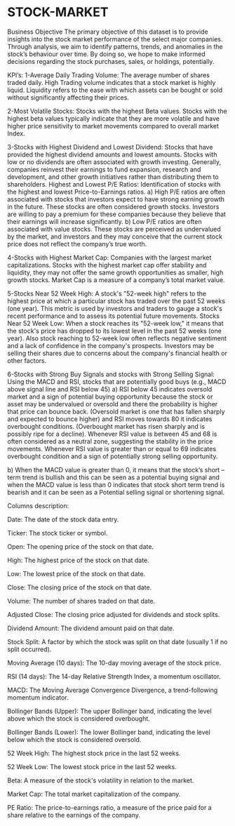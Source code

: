 # STOCK-MARKET

Business Objective
The primary objective of this dataset is to provide insights into the stock market performance of the select major companies. Through analysis, we aim to identify patterns, trends, and anomalies in the stock’s behaviour over time. By doing so, we hope to make informed decisions regarding the stock purchases, sales, or holdings, potentially.

KPI’s:
1-Average Daily Trading Volume: The average number of shares traded daily. High Trading volume indicates that a stock market is highly liquid. Liquidity refers to the ease with which assets can be bought or sold without significantly affecting their prices.

2-Most Volatile Stocks: Stocks with the highest Beta values. Stocks with the highest beta values typically indicate that they are more volatile and have higher price sensitivity to market movements compared to overall market Index.

3-Stocks with Highest Dividend and Lowest Dividend: Stocks that have provided the highest dividend amounts and lowest amounts. Stocks with low or no dividends are often associated with growth investing. Generally, companies reinvest their earnings to fund expansion, research and development, and other growth initiatives rather than distributing them to shareholders. 
Highest and Lowest P/E Ratios: Identification of stocks with the highest and lowest Price-to-Earnings ratios. 
a)	High P/E ratios are often associated with stocks that investors expect to have strong earning growth in the future. These stocks are often considered growth stocks. Investors are willing to pay a premium for these companies because they believe that their earnings will increase significantly.
b)	Low P/E ratios are often associated with value stocks. These stocks are perceived as undervalued by the market, and investors and they may conceive that the current stock price does not reflect the company’s true worth.

4-Stocks with Highest Market Cap:  Companies with the largest market capitalizations. Stocks with the highest market cap offer stability and liquidity, they may not offer the same growth opportunities as smaller, high growth stocks. Market Cap is a measure of a company’s total market value.

5-Stocks Near 52 Week High:  A stock's "52-week high" refers to the highest price at which a particular stock has traded over the past 52 weeks (one year). This metric is used by investors and traders to gauge a stock's recent performance and to assess its potential future movements.
Stocks Near 52 Week Low:  When a stock reaches its "52-week low," it means that the stock's price has dropped to its lowest level in the past 52 weeks (one year). Also stock reaching to 52-week low often reflects negative sentiment and a lack of confidence in the company's prospects. Investors may be selling their shares due to concerns about the company's financial health or other factors.

6-Stocks with Strong Buy Signals and stocks with Strong Selling Signal: Using the MACD and RSI, stocks that are potentially good buys (e.g., MACD above signal line and RSI below 45) 
a)	RSI below 45 indicates oversold market and a sign of potential buying opportunity because the stock or asset may be undervalued or oversold and there the probability is higher that price can bounce back. (Oversold market is one that has fallen sharply and expected to bounce higher) and RSI moves towards 80 it indicates overbought conditions. (Overbought market has risen sharply and is possibly ripe for a decline). Whenever RSI value is between 45 and 68 is often considered as a neutral zone, suggesting the stability in the price movements. Whenever RSI value is greater than or equal to 69 indicates overbought condition and a sign of potentially strong selling opportunity.

b)	When the MACD value is greater than 0, it means that the stock’s short – term trend is bullish and this can be seen as a potential buying signal and when the MACD value is less than 0 indicates that stock short term trend is bearish and it can be seen as a Potential selling signal or shortening signal.

Columns description:

Date: The date of the stock data entry.

Ticker: The stock ticker or symbol.

Open: The opening price of the stock on that date.

High: The highest price of the stock on that date.

Low: The lowest price of the stock on that date.

Close: The closing price of the stock on that date.

Volume: The number of shares traded on that date.

Adjusted Close: The closing price adjusted for dividends and stock splits.

Dividend Amount: The dividend amount paid on that date.

Stock Split: A factor by which the stock was split on that date (usually 1 if no split occurred).

Moving Average (10 days): The 10-day moving average of the stock price.

RSI (14 days): The 14-day Relative Strength Index, a momentum oscillator.

MACD: The Moving Average Convergence Divergence, a trend-following momentum indicator.

Bollinger Bands (Upper): The upper Bollinger band, indicating the level above which the stock is considered overbought.

Bollinger Bands (Lower): The lower Bollinger band, indicating the level below which the stock is considered oversold.

52 Week High: The highest stock price in the last 52 weeks.

52 Week Low: The lowest stock price in the last 52 weeks.

Beta: A measure of the stock's volatility in relation to the market.

Market Cap: The total market capitalization of the company.

PE Ratio: The price-to-earnings ratio, a measure of the price paid for a share relative to the earnings of the company.

